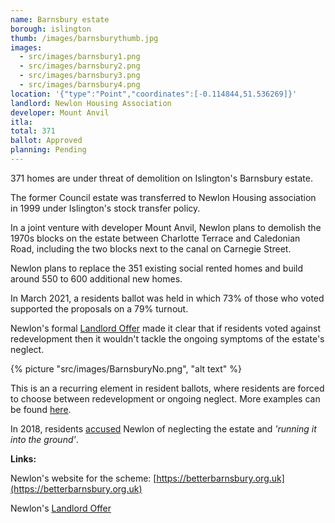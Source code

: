 ```yaml
---
name: Barnsbury estate 
borough: islington
thumb: /images/barnsburythumb.jpg
images:
  - src/images/barnsbury1.png
  - src/images/barnsbury2.png
  - src/images/barnsbury3.png
  - src/images/barnsbury4.png
location: '{"type":"Point","coordinates":[-0.114844,51.536269]}'
landlord: Newlon Housing Association
developer: Mount Anvil
itla:
total: 371
ballot: Approved
planning: Pending
---
```

371 homes are under threat of demolition on Islington's Barnsbury estate.

The former Council estate was transferred to Newlon Housing association in 1999 under Islington's stock transfer policy.

In a joint venture with developer Mount Anvil, Newlon plans to demolish the 1970s blocks on the estate between Charlotte Terrace and Caledonian Road, including the two blocks next to the canal on Carnegie Street.

Newlon plans to replace the 351 existing social rented homes and build around 550 to 600 additional new homes.

In March 2021, a residents ballot was held in which 73% of those who voted supported the proposals on a 79% turnout.

Newlon's formal [Landlord Offer](/images/BarnsburyOffer.pdf) made it clear that if residents voted against redevelopment then it wouldn't tackle the ongoing symptoms of the estate's neglect. 

{% picture "src/images/BarnsburyNo.png", "alt text" %}

This is an a recurring element in resident ballots, where residents are forced to choose between redevelopment or ongoing neglect. More examples can be found [here](https://estatewatch.london/approved/ballotexemptions/).

In 2018, residents [accused](https://www.islingtongazette.co.uk/news/has-newlon-housing-trust-left-barnsbury-estate-to-rot-3795818) Newlon of neglecting the estate and _'running it into the ground'_.

__Links:__  

Newlon's website for the scheme: [https://betterbarnsbury.org.uk](https://betterbarnsbury.org.uk)

Newlon's [Landlord Offer](/images/BansburyOffer.pdf)
